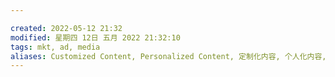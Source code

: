 ```yaml
---

created: 2022-05-12 21:32
modified: 星期四 12日 五月 2022 21:32:10
tags: mkt, ad, media
aliases: Customized Content, Personalized Content, 定制化内容, 个人化内容, personalization, Customization
---
```


